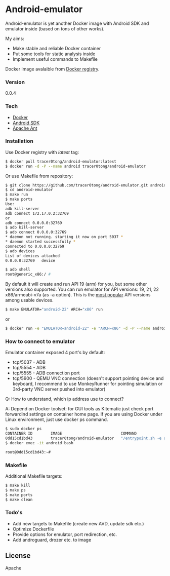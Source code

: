 # Android-emulator

Android-emulator is yet another Docker image with Android SDK and emulator inside (based on tons of other works).

My aims:

  - Make stable and reliable Docker container
  - Put some tools for static analysis inside
  - Implement useful commands to Makefile

Docker image avalaible from [Docker registry].

### Version
0.0.4

### Tech

* [Docker]
* [Android SDK]
* [Apache Ant]

### Installation

Use Docker registry with *latest* tag:

```sh
$ docker pull tracer0tong/android-emulator:latest
$ docker run -d -P --name android tracer0tong/android-emulator 
```
Or use Makefile from repository:

```sh
$ git clone https://github.com/tracer0tong/android-emulator.git android-emulator
$ cd android-emulator
$ make run
$ make ports
Use:
adb kill-server
adb connect 172.17.0.2:32769
or
adb connect 0.0.0.0:32769
$ adb kill-server
$ adb connect 0.0.0.0:32769
* daemon not running. starting it now on port 5037 *
* daemon started successfully *
connected to 0.0.0.0:32769
$ adb devices
List of devices attached
0.0.0.0:32769   device

$ adb shell
root@generic_x86:/ #
```
By default it will create and run API 19 (arm) for you, but some other versions also supported. You can run emulator for API versions: 19, 21, 22 x86/armeabi-v7a (as -a option). This is the [most popular] API versions among usable devices.

```sh
$ make EMULATOR="android-22" ARCH="x86" run
```
or
```sh
$ docker run -e "EMULATOR=android-22" -e "ARCH=x86" -d -P --name android tracer0tong/android-emulator
```

### How to connect to emulator

Emulator container exposed 4 port's by default:

* tcp/5037 - ADB
* tcp/5554 - ADB
* tcp/5555 - ADB connection port
* tcp/5900 - QEMU VNC connection (doesn't support pointing device and keyboard, I recommend to use MonkeyRunner for pointing simulation or 3rd-party VNC server pushed into emulator)

Q: How to understand, which ip address use to connect?

A: Depend on Docker toolset: for GUI tools as Kitematic just check port forwardind settings on container home page. If you are using Docker under Linux environment, just use docker ps command.

```sh
$ sudo docker ps
CONTAINER ID        IMAGE                          COMMAND                  CREATED             STATUS              PORTS                                                                                                                       NAMES
0dd15cd1bd43        tracer0tong/android-emulator   "/entrypoint.sh -e an"   6 days ago          Up 6 days           0.0.0.0:32812->22/tcp, 0.0.0.0:32811->5037/tcp, 0.0.0.0:32810->5554/tcp, 0.0.0.0:32809->5555/tcp, 0.0.0.0:32808->5900/tcp   android
$ docker exec -it android bash

root@0dd15cd1bd43:~#
```

### Makefile

Additional Makefile targets:

```sh
$ make kill
$ make ps
$ make ports
$ make clean
```

### Todo's

 - Add new targets to Makefile (create new AVD, update sdk etc.)
 - Optimize Dockerfile
 - Provide options for emulator, port redirection, etc.
 - Add androguard, drozer etc. to image

License
----

Apache

[Docker registry]:https://registry.hub.docker.com/u/tracer0tong/android-emulator/
[Docker]:https://www.docker.com
[Android SDK]:https://developer.android.com/sdk/index.html
[Apache Ant]:http://ant.apache.org
[most popular]:https://developer.android.com/about/dashboards/index.html?utm_source=suzunone


